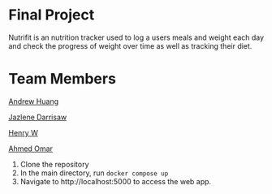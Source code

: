 # Final Project

Nutrifit is an nutrition tracker used to log a users meals and weight each day and check the progress of weight over time as well as tracking their diet.


# Team Members

[Andrew Huang](https://github.com/andrewhuanggg)

[Jazlene Darrisaw](https://github.com/Jazlene30)

[Henry W](https://github.com/fishlesswater)

[Ahmed Omar](https://github.com/ahmed-o-324)


1. Clone the repository 
2. In the main directory, run ``` docker compose up ```
3. Navigate to http://localhost:5000 to access the web app.